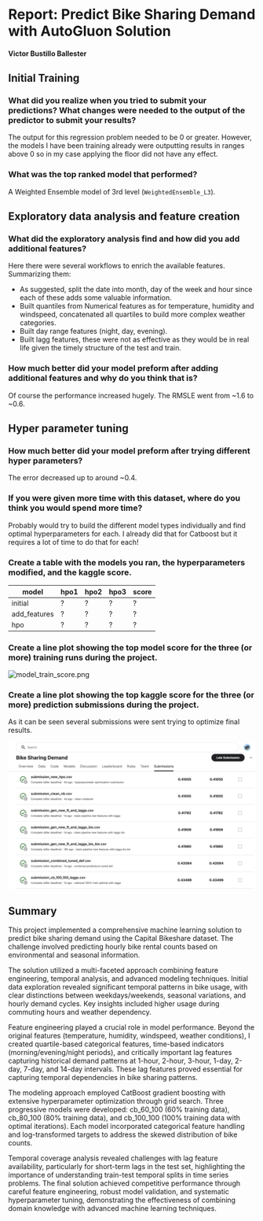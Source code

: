 # Report: Predict Bike Sharing Demand with AutoGluon Solution
#### Victor Bustillo Ballester

## Initial Training
### What did you realize when you tried to submit your predictions? What changes were needed to the output of the predictor to submit your results?
The output for this regression problem needed to be 0 or greater. However, the models I have been training already were outputting results in ranges above 0 so in my case applying the floor did not have any effect.

### What was the top ranked model that performed?
A Weighted Ensemble model of 3rd level (`WeightedEnsemble_L3`).

## Exploratory data analysis and feature creation
### What did the exploratory analysis find and how did you add additional features?
Here there were several workflows to enrich the available features. Summarizing them:
- As suggested, split the date into month, day of the week and hour since each of these adds some valuable information.
- Built quantiles from Numerical features as for temperature, humidity and windspeed, concatenated all quartiles to build more complex weather categories.
- Built day range features (night, day, evening).
- Built lagg features, these were not as effective as they would be in real life given the timely structure of the test and train.

### How much better did your model preform after adding additional features and why do you think that is?
Of course the performance increased hugely. The RMSLE went from ~1.6 to ~0.6.

## Hyper parameter tuning
### How much better did your model preform after trying different hyper parameters?
The error decreased up to around ~0.4.

### If you were given more time with this dataset, where do you think you would spend more time?
Probably would try to build the different model types individually and find optimal hyperparameters for each. I already did that for Catboost but it requires a lot of time to do that for each!

### Create a table with the models you ran, the hyperparameters modified, and the kaggle score.
|model|hpo1|hpo2|hpo3|score|
|--|--|--|--|--|
|initial|?|?|?|?|
|add_features|?|?|?|?|
|hpo|?|?|?|?|

### Create a line plot showing the top model score for the three (or more) training runs during the project.

![model_train_score.png](img/model_train_score.png)

### Create a line plot showing the top kaggle score for the three (or more) prediction submissions during the project.

As it can be seen several submissions were sent trying to optimize final results.

![model_test_score.png](img/scores_kaggle.png)

## Summary

This project implemented a comprehensive machine learning solution to predict bike sharing demand using the Capital Bikeshare dataset. The challenge involved predicting hourly bike rental counts based on environmental and seasonal information.

The solution utilized a multi-faceted approach combining feature engineering, temporal analysis, and advanced modeling techniques. Initial data exploration revealed significant temporal patterns in bike usage, with clear distinctions between weekdays/weekends, seasonal variations, and hourly demand cycles. Key insights included higher usage during commuting hours and weather dependency.

Feature engineering played a crucial role in model performance. Beyond the original features (temperature, humidity, windspeed, weather conditions), I created quartile-based categorical features, time-based indicators (morning/evening/night periods), and critically important lag features capturing historical demand patterns at 1-hour, 2-hour, 3-hour, 1-day, 2-day, 7-day, and 14-day intervals. These lag features proved essential for capturing temporal dependencies in bike sharing patterns.

The modeling approach employed CatBoost gradient boosting with extensive hyperparameter optimization through grid search. Three progressive models were developed: cb_60_100 (60% training data), cb_80_100 (80% training data), and cb_100_100 (100% training data with optimal iterations). Each model incorporated categorical feature handling and log-transformed targets to address the skewed distribution of bike counts.

Temporal coverage analysis revealed challenges with lag feature availability, particularly for short-term lags in the test set, highlighting the importance of understanding train-test temporal splits in time series problems. The final solution achieved competitive performance through careful feature engineering, robust model validation, and systematic hyperparameter tuning, demonstrating the effectiveness of combining domain knowledge with advanced machine learning techniques.

